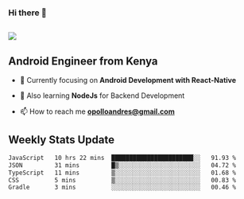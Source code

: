 ### Hi there 👋
<h2 align="left"><img src="https://readme-typing-svg.herokuapp.com?color=000000&lines=I'm+Andrew+Opollo😊;Welcome+to+my+Github😜"> </h2>

## Android Engineer from Kenya


- 🌱 Currently focusing on **Android Development with React-Native**

- 🔭 Also learning **NodeJs** for Backend Development

- 📫 How to reach me **opolloandres@gmail.com**


## Weekly Stats Update
<!--START_SECTION:waka-->

```txt
JavaScript   10 hrs 22 mins  ███████████████████████░░   91.93 %
JSON         31 mins         █▒░░░░░░░░░░░░░░░░░░░░░░░   04.72 %
TypeScript   11 mins         ▒░░░░░░░░░░░░░░░░░░░░░░░░   01.68 %
CSS          5 mins          ▒░░░░░░░░░░░░░░░░░░░░░░░░   00.83 %
Gradle       3 mins          ░░░░░░░░░░░░░░░░░░░░░░░░░   00.46 %
```

<!--END_SECTION:waka-->



